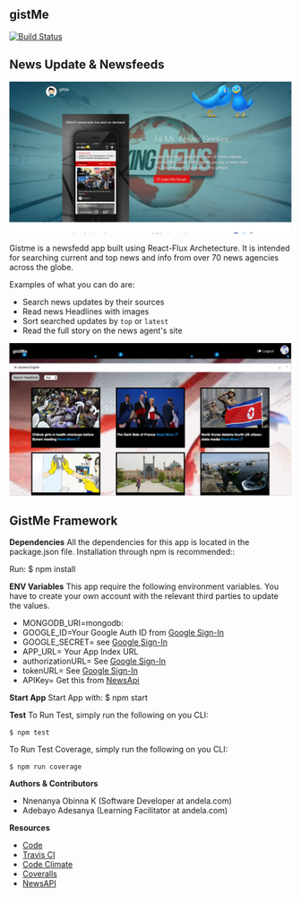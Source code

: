 
gistMe
----------------

[![Build Status](https://travis-ci.org/andela-onnenanya/newsfeed.svg?branch=develop)](https://travis-ci.org/andela-onnenanya/newsfeed)


## News Update & Newsfeeds ##

<p align="center">
  <img src="./public/img/home.png" alt="gitme Home" title="gisMe Home Page"/>
</p>

Gistme is a newsfedd app built using React-Flux Archetecture. It is intended for searching current and top news and info from over 70 news agencies across the globe.

Examples of what you can do are:

* Search news updates by their sources
* Read news Headlines with images
* Sort searched updates by <code>top</code> or <code>latest</code>
* Read the full story on the news agent's site

<p align="center">
  <img src="./public/img/news-page.png" alt="gitme news page" title="gisMe News Page"/>
</p>


## GistMe Framework ##


**Dependencies**
All the dependencies for this app is located in the package.json file.
Installation through npm is recommended::

Run:
    $ npm install

**ENV Variables**
This app require the following environment variables.
You have to create your own account with the relevant third parties to update the values.

* MONGODB_URI=mongodb:
* GOOGLE_ID=Your Google Auth ID from [Google Sign-In]
* GOOGLE_SECRET= see [Google Sign-In]
* APP_URL= Your App Index URL
* authorizationURL= See [Google Sign-In]
* tokenURL= See [Google Sign-In]
* APIKey= Get this from [NewsApi]


[Google Sign-In]: https://developers.google.com/identity/sign-in/web/

**Start App**
Start App with:
    $ npm start

**Test**
To Run Test, simply run the following on you CLI:

    $ npm test
  
To Run Test Coverage, simply run the following on you CLI:

    $ npm run coverage


**Authors & Contributors**

 * Nnenanya Obinna K (Software Developer at andela.com)
 * Adebayo Adesanya (Learning Facilitator at andela.com)

**Resources**

 * [Code] 
 * [Travis CI] 
 * [Code Climate]
 * [Coveralls]
 * [NewsAPI]
 
 
[Code]: https://github.com/andela-onnenanya/newsfeed
[Travis CI]: https://travis-ci.org/andela-onnenanya/newsfeed/
[Code Climate]: https://codeclimate.com/github/andela-onnenanya/newsfeed
[Coveralls]: https://coveralls.io/github/andela-onnenanya/newsfeed
[NewsAPI]: https://newsapi.org/